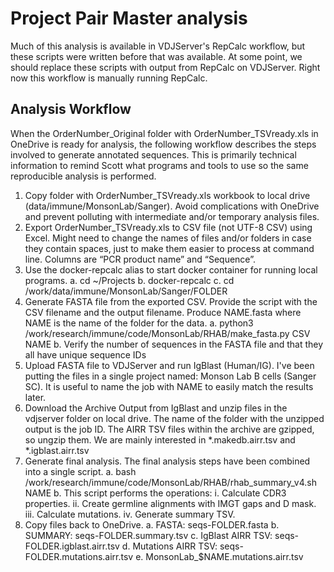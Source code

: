 # Project Pair Master analysis

Much of this analysis is available in VDJServer's RepCalc workflow, but these
scripts were written before that was available. At some point, we should replace
these scripts with output from RepCalc on VDJServer. Right now this workflow is
manually running RepCalc.

## Analysis Workflow

When the OrderNumber_Original folder with OrderNumber_TSVready.xls in OneDrive is ready for analysis, the following workflow describes the steps involved to generate annotated sequences. This is primarily technical information to remind Scott what programs and tools to use so the same reproducible analysis is performed.

1. Copy folder with OrderNumber_TSVready.xls workbook to local drive (data/immune/MonsonLab/Sanger). Avoid complications with OneDrive and prevent polluting with intermediate and/or temporary analysis files.
2. Export OrderNumber_TSVready.xls to CSV file (not UTF-8 CSV) using Excel. Might need to change the names of files and/or folders in case they contain spaces, just to make them easier to process at command line. Columns are “PCR product name” and “Sequence”.
3. Use the docker-repcalc alias to start docker container for running local programs.
  a. cd ~/Projects
  b. docker-repcalc
  c. cd /work/data/immune/MonsonLab/Sanger/FOLDER
4. Generate FASTA file from the exported CSV. Provide the script with the CSV filename and the output filename. Produce NAME.fasta where NAME is the name of the folder for the data.
  a. python3 /work/research/immune/code/MonsonLab/RHAB/make_fasta.py CSV NAME
  b. Verify the number of sequences in the FASTA file and that they all have unique sequence IDs
5. Upload FASTA file to VDJServer and run IgBlast (Human/IG). I've been putting the files in a single project named: Monson Lab B cells (Sanger SC). It is useful to name the job with NAME to easily match the results later.
6. Download the Archive Output from IgBlast and unzip files in the vdjserver folder on local drive. The name of the folder with the unzipped output is the job ID. The AIRR TSV files within the archive are gzipped, so ungzip them. We are mainly interested in *.makedb.airr.tsv and *.igblast.airr.tsv
7. Generate final analysis. The final analysis steps have been combined into a single script.
  a. bash /work/research/immune/code/MonsonLab/RHAB/rhab_summary_v4.sh NAME
  b. This script performs the operations:
    i. Calculate CDR3 properties.
    ii. Create germline alignments with IMGT gaps and D mask.
    iii. Calculate mutations.
    iv. Generate summary TSV.
8. Copy files back to OneDrive.
  a. FASTA: seqs-FOLDER.fasta
  b. SUMMARY: seqs-FOLDER.summary.tsv
  c. IgBlast AIRR TSV: seqs-FOLDER.igblast.airr.tsv
  d. Mutations AIRR TSV: seqs-FOLDER.mutations.airr.tsv
  e. MonsonLab_$NAME.mutations.airr.tsv
